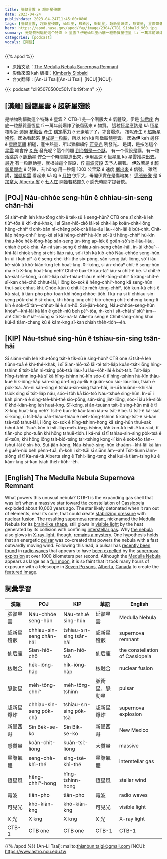 ```yaml
---
title: 腦髓星雲 ê 超新星殘骸
date: 2023-04-24
publishdate: 2023-04-24T11:45:00+0800
tags: [腦髓星雲, 超新星殘骸, 仙后座, 核融合, 脈動星, 超新星爆炸, 懸質量, 星際氣體, 恆星風, 電波, 可見光, X 光, CTB-1]
hero: https://apod.nasa.gov/apod/fap/image/2304/CTB1_Sibbald_960.jpg
summary: 是啥物咧驅動這个特殊 ê 星雲？伊是仙后座內底一粒懸質量恆星 tī 一萬年前爆炸了後留落來 ê 物質。
categories: [podcast]
vocals: [阿錕]
---
```


{{% apod %}}

- 原始文章：[The Medulla Nebula Supernova Remnant](https://apod.nasa.gov/apod/ap230424.html)
- 影像來源 kah 版權：[Kimberly Sibbald](https://spacepaparazzi.com/aboutkms/)
- 台文翻譯：[An-Li Tsai][An-Li Tsai] ([NCU][NCU])

{{< podcast "cli95070500c501vl1b49fbmn" >}}

## [漢羅] 腦髓星雲 ê 超新星殘骸
是啥物咧驅動這个特殊 ê 星雲？
CTB-1 是一个咧脹大 ê 氣體殼，伊是 [仙后座][Cassiopeia] 內底一粒懸質量恆星 tī 一萬年前爆炸了後留落來 ê 物質。
這粒恆星應該是 kā 恆星核附近 透過 [核融合][nuclear fusion] 產生 [穩定壓力][stabilizing pressure] ê 元素燒了了，才會爆炸。
按呢產生 ê [超新星殘骸][supernova remnant]，因為看起來 [足成是一粒腦][brain-like shape]，所以 to̍h kā 叫做腦髓星雲。
因為伊 kah 邊仔 ê [星際氣體][interstellar gas] 相碰，產生熱量，所以猶繼續佇 [可見光][visible light] 咧發光。
是講，是按怎這个 [星雲][the nebula] 嘛會佇 [X 光][X-ray light] 發光呢？這个問題 [到今猶是一个謎][remains a mystery]。
有一个假設是講，有一粒活跳跳 ê [脈動星][pulsar] 佇仝一个時間製造出來，伊用高速 ê 恆星風 kā 星雲推捒出去。
[最近][recently been found] 有一粒脈動星，就根據這个假設，佇 [電波波段][radio waves] 去予人揣著。
伊敢若是 tī [超新星爆炸][supernova explosion] ê 時陣，去 hŏng 用一秒鐘 1000 公里緊 ê 速度 [擲出來][been expelled] ê 信號。
雖然講，[腦髓星雲][Medulla Nebula] 看起來 kā 咱 ê [月娘][full moon] 欲平大，毋閣伊實在是傷暗矣！
[這張影像][featured image] 是 tī [加拿大][Canada] [Alberta 省][Alberta] ê [七人庄][Seven Persons] 開幾若點鐘久 ê 感光時間才提著欸。

## [POJ] Náu-chhóe seng-hûn ê chhiau-sin-seng chân-hâi
Sī siáⁿ-mih leh khu-tōng chit-ê te̍k-sû ê seng-hûn?
CTB one sī chi̍t-ê leh tiùⁿ-tōa ê khì-thé-khak, i sī Sian-hiō-chō lāi-té chi̍t-lia̍p koân-chit-liōng hêng-chhiⁿ tī chi̍t-bān nî-chêng po̍k-chà liáu-āu lâu--lo̍h-lâi ê bu̍t-chit.
Chit-lia̍p hêng-chhiⁿ èng-kā sī kā hêng-chhiⁿ hù-kīn só͘-ū tī hêng-chhiⁿ hù-kīn thàu-kòe he̍k-iông-ha̍p sán-seng ún-tēng ap-le̍k ê goân-sò͘ sio-liáu-liáu, chiah ē po̍k-chà.
Án-ni sán-seng ê chhiau-sin-seng chân-hâi, in-ūi khòaⁿ--khí-lâi chiok sêng sī chi̍t-lia̍p náu, só͘-í to̍h kā kiò-chò Náu-chhóe seng-hûn.
In-ūi i kah piⁿ-á ê seng-chè-khì-thé sio-pōng, sán-seng jia̍t-liōng, só͘-í iáu kè-sio̍k tī khó-kiàn-kng leh hoat-kng.
Sī-kóng, sī án-chóaⁿ chit-ê seng-hûn mā ē tī X-kng hoat-kng neh?
Chit-ê būn-tê kàu-taⁿ iáu-sī chi̍t-ê bē.
Ū chi̍t-ê ká-siat sī-kóng, ū chi̍t-lia̍p oa̍h-thiàu-thiàu ê me̍h-tōng-chhiⁿ tī kâng-chi̍t-ê sî-kan chè-chō chhut-lâi, i iōng ko-sok ê hêng-chhiⁿ-hong kā seng-hûn thui-sak chhut-khì.
Chòe-kūn ū chi̍t-lia̍p me̍h-tōng-chhiⁿ, to̍h kun-kù chit-ê ká-siat, tī tiān-pho pho-toān khì hŏng chhōe-tio̍h.
I ká-ná sī tī chhiau-sin-seng po̍k-chà ê sî-chūn, khì hŏng iōng chi̍t-bió-cheng chi̍t-chheng kong-lí kín ê sok-tō͘ tàn--chhut-lâi ê sìn-hō.
Sui-jiân-kóng, Náu-chhóe-seng-hûn khòaⁿ--khí-lâi kā lán ê goe̍h-niû beh pêⁿ-tōa, m̄-koh i si̍t-chāi sī siūⁿ àm--ah!
Chit-tiuⁿ iáⁿ-siōng sī tī Ka-ná-tà Alberta séng ê Chhit-lâng-chng khai kúi-ā tiám-cheng kú ê kám-kng sî-kan chiah the̍h-tio̍h--e̍h.

## [KIP] Náu-tshué sing-hûn ê tshiau-sin-sing tsân-hâi
Sī siánn-mih leh khu-tōng tsit-ê ti̍k-sû ê sing-hûn?
CTB one sī tsi̍t-ê leh tiùnn-tuā ê khì-thé-khak, i sī Sian-hiō-tsō lāi-té tsi̍t-lia̍p kuân-tsit-liōng hîng-tshinn tī tsi̍t-bān nî-tsîng po̍k-tsà liáu-āu lâu--lo̍h-lâi ê bu̍t-tsit.
Tsit-lia̍p hîng-tshinn ìng-kā sī kā hîng-tshinn hù-kīn sóo-ū tī hîng-tshinn hù-kīn thàu-kuè hi̍k-iông-ha̍p sán-sing ún-tīng ap-li̍k ê guân-sòo sio-liáu-liáu, tsiah ē po̍k-tsà.
Án-ni sán-sing ê tshiau-sin-sing tsân-hâi, in-uī khuànn--khí-lâi tsiok sîng sī tsi̍t-lia̍p náu, sóo-í to̍h kā kiò-tsò Náu-tshué sing-hûn.
In-uī i kah pinn-á ê sing-tsè-khì-thé sio-pōng, sán-sing jia̍t-liōng, sóo-í iáu kè-sio̍k tī khó-kiàn-kng leh huat-kng.
Sī-kóng, sī án-tsuánn tsit-ê sing-hûn mā ē tī X-kng huat-kng neh?
Tsit-ê būn-tê kàu-tann iáu-sī tsi̍t-ê bē.
Ū tsi̍t-ê ká-siat sī-kóng, ū tsi̍t-lia̍p ua̍h-thiàu-thiàu ê me̍h-tōng-tshinn tī kâng-tsi̍t-ê sî-kan tsè-tsō tshut-lâi, i iōng ko-sok ê hîng-tshinn-hong kā sing-hûn thui-sak tshut-khì.
Tsuè-kūn ū tsi̍t-lia̍p me̍h-tōng-tshinn, to̍h kun-kù tsit-ê ká-siat, tī tiān-pho pho-tuān khì hŏng tshuē-tio̍h.
I ká-ná sī tī tshiau-sin-sing po̍k-tsà ê sî-tsūn, khì hŏng iōng tsi̍t-bió-tsing tsi̍t-tshing kong-lí kín ê sok-tōo tàn--tshut-lâi ê sìn-hō.
Sui-jiân-kóng, Náu-tshué-sing-hûn khuànn--khí-lâi kā lán ê gue̍h-niû beh pênn-tuā, m̄-koh i si̍t-tsāi sī siūnn àm--ah!
Tsit-tiunn iánn-siōng sī tī Ka-ná-tà Alberta síng ê Tshit-lâng-tsng khai kuí-ā tiám-tsing kú ê kám-kng sî-kan tsiah the̍h-tio̍h--e̍h.

## [English] The Medulla Nebula Supernova Remnant
What powers this unusual nebula?
CTB-1 is the expanding gas shell that was left when a massive star toward the constellation of [Cassiopeia][Cassiopeia] exploded about 10,000 years ago.
The star likely detonated when it ran out of elements, near its core, that could create [stabilizing pressure][stabilizing pressure] with [nuclear fusion][nuclear fusion].
The resulting [supernova remnant][supernova remnant], nicknamed the Medulla Nebula for its [brain-like shape][brain-like shape], still glows in [visible light][visible light] by the heat generated by its collision with confining [interstellar gas][interstellar gas].
Why [the nebula][the nebula] also glows in [X-ray light][X-ray light], though, [remains a mystery][remains a mystery].
One hypothesis holds that an energetic [pulsar][pulsar] was co-created that powers the nebula with a fast outwardly moving wind.
Following this lead, a pulsar has [recently been found][recently been found] in [radio waves][radio waves] that appears to have [been expelled][been expelled] by the [supernova explosion][supernova explosion] at over 1000 kilometers per second.
Although the [Medulla Nebula][Medulla Nebula] appears as large as a [full moon][full moon], it is so faint that it took many hours of exposure with a telescope in [Seven Persons][Seven Persons], [Alberta][Alberta], [Canada][Canada] to create the [featured image][featured image].

## 詞彙學習

|漢羅|POJ|KIP|華語|English|
|-|-|-|-|-|
|腦髓星雲|Náu-chhóe seng-hûn|Náu-tshué sing-hûn|延髓星雲|Medulla Nebula|
|超新星殘骸|chhiau-sin-seng chân-hâi|tshiau-sin-sing tsân-hâi|超新星殘骸|supernova remnant|
|仙后座|Sian-hiō-chō|Sian-hiō-tsō|仙后座|the constellation of Cassiopeia|
|核融合|he̍k-iông-ha̍p|hi̍k-iông-ha̍p|核融合|nuclear fusion|
|脈動星|me̍h-tōng-chhiⁿ|me̍h-tōng-tshinn|脈衝星、脈動星|pulsar|
|超新星爆炸|chhiau-sin-seng po̍k-chà|tshiau-sin-sing po̍k-tsà|超新星爆炸|supernova explosion|
|新墨西哥|Sin Be̍k-se-ko|Sin Bi̍k-se-ko|新墨西哥|New Mexico|
|懸質量|koân-chit-liōng|kuân-tsit-liōng|大質量|massive|
|星際氣體|seng-chè-khì-thé|sing-tsè-khì-thé|星際氣體|interstellar gas|
|恆星風|hêng-chhiⁿ-hong|hîng-tshinn-hong|恆星風|stellar wind|
|電波|tiān-pho|tiān-pho|電波|radio waves|
|可見光|khó-kiàn-kng|khó-kiàn-kng|可見光|visible light|
|X 光|X kng|X kng|X 光|X-ray light|
|CTB-1|CTB one|CTB one|CTB-1|CTB-1|

{{% /apod %}}
[An-Li Tsai]: mailto:thianbun.taigi@gmail.com
[NCU]: https://www.astro.ncu.edu.tw

[copyright]: https://apod.nasa.gov/apod/fap/lib/about_apod.html#srapply
[License]: https://creativecommons.org/licenses/by/2.0/

[Cassiopeia]:https://en.wikipedia.org/wiki/Cassiopeia_(constellation)
[stabilizing pressure]:http://large.stanford.edu/courses/2011/ph241/olson1/
[nuclear fusion]:https://en.wikipedia.org/wiki/Nuclear_fusion
[supernova remnant]:https://imagine.gsfc.nasa.gov/science/objects/supernova_remnants.html
[brain-like shape]:https://en.wikipedia.org/wiki/Medulla_oblongata
[visible light]:https://science.nasa.gov/ems/09_visiblelight
[interstellar gas]:https://apod.nasa.gov/apod/ap130924.html
[the nebula]:https://ui.adsabs.harvard.edu/abs/2018PASJ...70..110K/abstract
[X-ray light]:https://science.nasa.gov/ems/11_xrays
[remains a mystery]:https://www.barkbusters.co.uk/images/articles/7a4120f095480e9f2a2ad2a165d90313.jpg
[pulsar]:https://en.wikipedia.org/wiki/Pulsar
[recently been found]:https://ui.adsabs.harvard.edu/abs/2019sros.confE.158K/abstract
[radio waves]:https://science.nasa.gov/ems/05_radiowaves
[been expelled]:https://apod.nasa.gov/apod/ap221002.html
[supernova explosion]:https://youtu.be/aysiMbgml5g
[Medulla Nebula]:https://www.gxccd.com/art?id=543&cat=1&lang=409
[full moon]:https://apod.nasa.gov/apod/ap220612.html
[Seven Persons]:https://en.wikipedia.org/wiki/Seven_Persons
[Alberta]:https://en.wikipedia.org/wiki/Alberta
[Canada]:https://en.wikipedia.org/wiki/Canada
[featured image]:https://www.astrobin.com/t54gkx/B/
